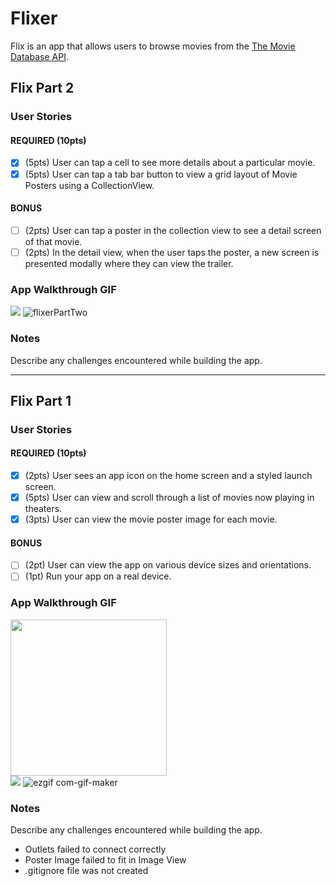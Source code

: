 # Flixer

Flix is an app that allows users to browse movies from the [The Movie Database API](http://docs.themoviedb.apiary.io/#).

## Flix Part 2

### User Stories

#### REQUIRED (10pts)
- [x] (5pts) User can tap a cell to see more details about a particular movie.
- [x] (5pts) User can tap a tab bar button to view a grid layout of Movie Posters using a CollectionView.

#### BONUS
- [ ] (2pts) User can tap a poster in the collection view to see a detail screen of that movie.
- [ ] (2pts) In the detail view, when the user taps the poster, a new screen is presented modally where they can view the trailer.

### App Walkthrough GIF
![](https://i.imgur.com/mjhoHpS.gif)
![flixerPartTwo](https://user-images.githubusercontent.com/26905586/137678679-1f3ef497-7215-475b-9a70-7d6e273bac2b.gif)

### Notes
Describe any challenges encountered while building the app.

---

## Flix Part 1

### User Stories

#### REQUIRED (10pts)
- [x] (2pts) User sees an app icon on the home screen and a styled launch screen.
- [x] (5pts) User can view and scroll through a list of movies now playing in theaters.
- [x] (3pts) User can view the movie poster image for each movie.

#### BONUS
- [ ] (2pt) User can view the app on various device sizes and orientations.
- [ ] (1pt) Run your app on a real device.

### App Walkthrough GIF

<img src="YOUR_GIF_URL_HERE" width=250><br>
![](https://i.imgur.com/jEqa4vK.gif)
![ezgif com-gif-maker](https://user-images.githubusercontent.com/26905586/136746758-302cf406-f24c-4c23-97ff-1cf670bdbb18.gif)

### Notes
Describe any challenges encountered while building the app.
- Outlets failed to connect correctly
- Poster Image failed to fit in Image View
- .gitignore file was not created

